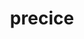 ---
title: "precice"
layout: cache
categories: [package, develop-2024-01-28]
meta: {"versions": ["2.5.0"], "compilers": ["cce@=15.0.1", "gcc@=11.4.0", "gcc@=9.4.0", "oneapi@=2024.0.0"], "oss": ["rhel8", "ubuntu20.04", "ubuntu22.04"], "platforms": ["linux"], "targets": ["neoverse_v1", "neoverse_v2", "ppc64le", "x86_64_v3", "zen4"], "stacks": ["e4s", "e4s-cray-rhel", "e4s-neoverse-v2", "e4s-neoverse_v1", "e4s-oneapi", "e4s-power", "root"], "num_specs": 6, "num_specs_by_stack": {"e4s-cray-rhel": 1, "root": 6, "e4s-neoverse_v1": 1, "e4s-power": 1, "e4s": 1, "e4s-neoverse-v2": 1, "e4s-oneapi": 1}}
spec_details: [{"hash": "um5ft3ce4bxcqgvp3s26umtxihsengli", "compiler": "cce@=15.0.1", "versions": ["2.5.0"], "os": "rhel8", "platform": "linux", "target": "zen4", "variants": ["build_system=cmake", "build_type=Release", "~checked", "~debug_log", "generator=make", "~ipo", "+mpi", "+petsc", "~python", "+shared"], "stacks": ["e4s-cray-rhel", "root"], "size": "-", "tarball": "https://binaries.spack.io/develop-2024-01-28/build_cache/linux-rhel8-zen4/cce-15.0.1/precice-2.5.0/linux-rhel8-zen4-cce-15.0.1-precice-2.5.0-um5ft3ce4bxcqgvp3s26umtxihsengli.spack"}, {"hash": "53p6n7yu4xonmd56rmeh6v7trehxolf2", "compiler": "gcc@=11.4.0", "versions": ["2.5.0"], "os": "ubuntu20.04", "platform": "linux", "target": "neoverse_v1", "variants": ["build_system=cmake", "build_type=Release", "~checked", "~debug_log", "generator=make", "~ipo", "+mpi", "+petsc", "~python", "+shared"], "stacks": ["e4s-neoverse_v1", "root"], "size": "-", "tarball": "https://binaries.spack.io/develop-2024-01-28/build_cache/linux-ubuntu20.04-neoverse_v1/gcc-11.4.0/precice-2.5.0/linux-ubuntu20.04-neoverse_v1-gcc-11.4.0-precice-2.5.0-53p6n7yu4xonmd56rmeh6v7trehxolf2.spack"}, {"hash": "ziakokrd53bfdhnitfzhq6m4e3lfxyfs", "compiler": "gcc@=9.4.0", "versions": ["2.5.0"], "os": "ubuntu20.04", "platform": "linux", "target": "ppc64le", "variants": ["build_system=cmake", "build_type=Release", "~checked", "~debug_log", "generator=make", "~ipo", "+mpi", "+petsc", "~python", "+shared"], "stacks": ["e4s-power", "root"], "size": "-", "tarball": "https://binaries.spack.io/develop-2024-01-28/build_cache/linux-ubuntu20.04-ppc64le/gcc-9.4.0/precice-2.5.0/linux-ubuntu20.04-ppc64le-gcc-9.4.0-precice-2.5.0-ziakokrd53bfdhnitfzhq6m4e3lfxyfs.spack"}, {"hash": "77ruht26n2uc2kqv45nkhvikhlhlcn4b", "compiler": "gcc@=11.4.0", "versions": ["2.5.0"], "os": "ubuntu20.04", "platform": "linux", "target": "x86_64_v3", "variants": ["build_system=cmake", "build_type=Release", "~checked", "~debug_log", "generator=make", "~ipo", "+mpi", "+petsc", "~python", "+shared"], "stacks": ["e4s", "root"], "size": "-", "tarball": "https://binaries.spack.io/develop-2024-01-28/build_cache/linux-ubuntu20.04-x86_64_v3/gcc-11.4.0/precice-2.5.0/linux-ubuntu20.04-x86_64_v3-gcc-11.4.0-precice-2.5.0-77ruht26n2uc2kqv45nkhvikhlhlcn4b.spack"}, {"hash": "y6ffjt6dlf7lg7gtzyut7ozeob3bw7fj", "compiler": "gcc@=11.4.0", "versions": ["2.5.0"], "os": "ubuntu22.04", "platform": "linux", "target": "neoverse_v2", "variants": ["build_system=cmake", "build_type=Release", "~checked", "~debug_log", "generator=make", "~ipo", "+mpi", "+petsc", "~python", "+shared"], "stacks": ["e4s-neoverse-v2", "root"], "size": "-", "tarball": "https://binaries.spack.io/develop-2024-01-28/build_cache/linux-ubuntu22.04-neoverse_v2/gcc-11.4.0/precice-2.5.0/linux-ubuntu22.04-neoverse_v2-gcc-11.4.0-precice-2.5.0-y6ffjt6dlf7lg7gtzyut7ozeob3bw7fj.spack"}, {"hash": "kxi6pfzprwlrymq5ysss7xybn7jue4vl", "compiler": "oneapi@=2024.0.0", "versions": ["2.5.0"], "os": "ubuntu22.04", "platform": "linux", "target": "x86_64_v3", "variants": ["build_system=cmake", "build_type=Release", "~checked", "~debug_log", "generator=make", "~ipo", "+mpi", "+petsc", "~python", "+shared"], "stacks": ["root", "e4s-oneapi"], "size": "-", "tarball": "https://binaries.spack.io/develop-2024-01-28/build_cache/linux-ubuntu22.04-x86_64_v3/oneapi-2024.0.0/precice-2.5.0/linux-ubuntu22.04-x86_64_v3-oneapi-2024.0.0-precice-2.5.0-kxi6pfzprwlrymq5ysss7xybn7jue4vl.spack"}]
---
